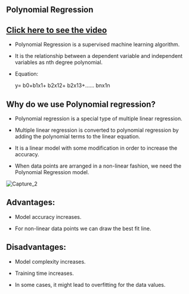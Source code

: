 ## Polynomial Regression

## [Click here to see the video](https://drive.google.com/file/d/1_qwbGGBOmArd8NWNBZglVHGr3Kbzuh7P/view?usp=sharing)

- Polynomial Regression is a supervised machine learning algorithm.

- It is the relationship between a dependent variable and independent variables as nth degree 
polynomial. 

- Equation:

  y= b0+b1x1+ b2x12+ b2x13+...... bnx1n

## Why do we use Polynomial regression?

- Polynomial regression is a special type of multiple linear regression.

- Multiple linear regression is converted to polynomial regression by adding the polynomial terms to the linear equation.

- It is a linear model with some modification in order to increase the accuracy.

- When data points are arranged in a non-linear fashion, we need the Polynomial Regression model.

![Capture_2](https://user-images.githubusercontent.com/79050917/136794865-f4ae2bf7-0c4e-4698-b210-3889df07d25d.PNG)



## Advantages:
- Model accuracy increases.

- For non-linear data points we can draw the best fit line.

## Disadvantages:
- Model complexity increases.

- Training time increases.

- In some cases, it might lead to overfitting for the data values.


